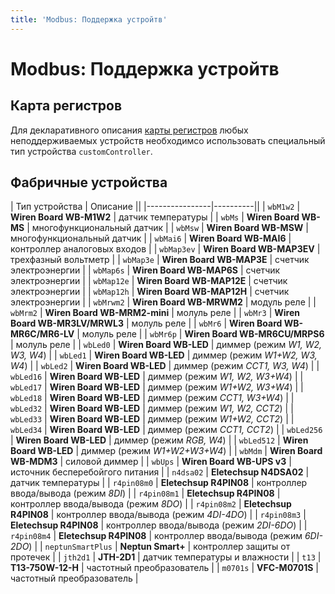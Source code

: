 ```yaml
---
title: 'Modbus: Поддержка устройтв'
---
```


# Modbus: Поддержка устройтв

## Карта регистров

Для декларативного описания [карты регистров](/modbus/database/items/) любых неподдерживаемых устройств необходимсо использовать специальный тип устройства `customController`.

## Фабричные устройства

| Тип устройства | Описание ||
|----------------|----------||
| `wbM1w2`           | __Wiren Board WB-M1W2__        | датчик температуры |
| `wbMs`             | __Wiren Board WB-MS__          | многофункциональный датчик |
| `wbMsw`            | __Wiren Board WB-MSW__         | многофункциональный датчик |
| `wbMai6`           | __Wiren Board WB-MAI6__        | контроллер аналоговых входов |
| `wbMap3ev`         | __Wiren Board WB-MAP3EV__      | трехфазный вольтметр |
| `wbMap3e`          | __Wiren Board WB-MAP3E__       | счетчик электроэнергии |
| `wbMap6s`          | __Wiren Board WB-MAP6S__       | счетчик электроэнергии |
| `wbMap12e`         | __Wiren Board WB-MAP12E__      | счетчик электроэнергии |
| `wbMap12h`         | __Wiren Board WB-MAP12H__      | счетчик электроэнергии |
| `wbMrwm2`          | __Wiren Board WB-MRWM2__       | модуль реле |
| `wbMrm2`           | __Wiren Board WB-MRM2-mini__   | молуль реле |
| `wbMr3`            | __Wiren Board WB-MR3LV/MRWL3__ | молуль реле |
| `wbMr6`            | __Wiren Board WB-MR6C/MR6-LV__ | молуль реле |
| `wbMr6p`           | __Wiren Board WB-MR6CU/MRPS6__ | молуль реле |
| `wbLed0`           | __Wiren Board WB-LED__         | диммер (режим _W1, W2, W3, W4_) |
| `wbLed1`           | __Wiren Board WB-LED__         | диммер (режим _W1+W2, W3, W4_) |
| `wbLed2`           | __Wiren Board WB-LED__         | диммер (режим _CCT1, W3, W4_) |
| `wbLed16`          | __Wiren Board WB-LED__         | диммер (режим _W1, W2, W3+W4_) |
| `wbLed17`          | __Wiren Board WB-LED__         | диммер (режим _W1+W2, W3+W4_) |
| `wbLed18`          | __Wiren Board WB-LED__         | диммер (режим _CCT1, W3+W4_) |
| `wbLed32`          | __Wiren Board WB-LED__         | диммер (режим _W1, W2, CCT2_) |
| `wbLed33`          | __Wiren Board WB-LED__         | диммер (режим _W1+W2, CCT2_) |
| `wbLed34`          | __Wiren Board WB-LED__         | диммер (режим _CCT1, CCT2_) |
| `wbLed256`         | __Wiren Board WB-LED__         | диммер (режим _RGB, W4_) |
| `wbLed512`         | __Wiren Board WB-LED__         | диммер (режим _W1+W2+W3+W4_) |
| `wbMdm`            | __Wiren Board WB-MDM3__        | силовой диммер |
| `wbUps`            | __Wiren Board WB-UPS v3__      | источник бесперебойгого питания |
| `n4dsa02`          | __Eletechsup N4DSA02__         | датчик температуры |
| `r4pin08m0`        | __Eletechsup R4PIN08__         | контроллер ввода/вывода (режим _8DI_) |
| `r4pin08m1`        | __Eletechsup R4PIN08__         | контроллер ввода/вывода (режим _8DO_) |
| `r4pin08m2`        | __Eletechsup R4PIN08__         | контроллер ввода/вывода (режим _4DI-4DO_) |
| `r4pin08m3`        | __Eletechsup R4PIN08__         | контроллер ввода/вывода (режим _2DI-6DO_) |
| `r4pin08m4`        | __Eletechsup R4PIN08__         | контроллер ввода/вывода (режим _6DI-2DO_) |
| `neptunSmartPlus`  | __Neptun Smart+__              | контроллер защиты от протечек |
| `jth2d1`           | __JTH-2D1__                    | датчик температуры и влажности |
| `t13`              | __T13-750W-12-H__              | частотный преобразователь |
| `m0701s`           | __VFC-M0701S__                 | частотный преобразователь |
